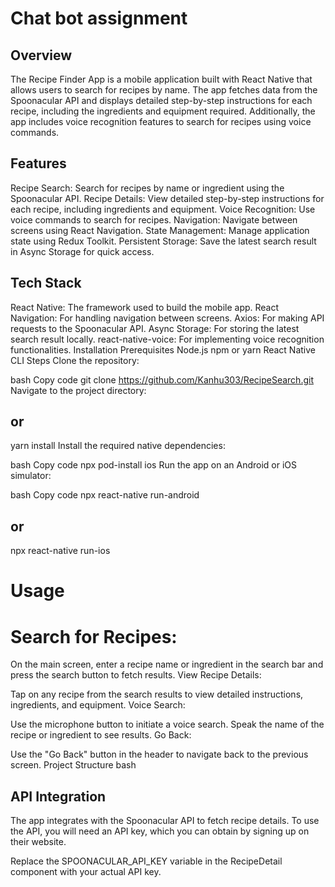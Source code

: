 # Chat bot assignment

## Overview

The Recipe Finder App is a mobile application built with React Native that allows users to search for recipes by name. The app fetches data from the Spoonacular API and displays detailed step-by-step instructions for each recipe, including the ingredients and equipment required. Additionally, the app includes voice recognition features to search for recipes using voice commands.

## Features

Recipe Search: Search for recipes by name or ingredient using the Spoonacular API.
Recipe Details: View detailed step-by-step instructions for each recipe, including ingredients and equipment.
Voice Recognition: Use voice commands to search for recipes.
Navigation: Navigate between screens using React Navigation.
State Management: Manage application state using Redux Toolkit.
Persistent Storage: Save the latest search result in Async Storage for quick access.

## Tech Stack

React Native: The framework used to build the mobile app.
React Navigation: For handling navigation between screens.
Axios: For making API requests to the Spoonacular API.
Async Storage: For storing the latest search result locally.
react-native-voice: For implementing voice recognition functionalities.
Installation
Prerequisites
Node.js
npm or yarn
React Native CLI
Steps
Clone the repository:

bash
Copy code
git clone https://github.com/Kanhu303/RecipeSearch.git
Navigate to the project directory:

## or

yarn install
Install the required native dependencies:

bash
Copy code
npx pod-install ios
Run the app on an Android or iOS simulator:

bash
Copy code
npx react-native run-android

## or

npx react-native run-ios

# Usage

# Search for Recipes:

On the main screen, enter a recipe name or ingredient in the search bar and press the search button to fetch results.
View Recipe Details:

Tap on any recipe from the search results to view detailed instructions, ingredients, and equipment.
Voice Search:

Use the microphone button to initiate a voice search. Speak the name of the recipe or ingredient to see results.
Go Back:

Use the "Go Back" button in the header to navigate back to the previous screen.
Project Structure
bash

## API Integration

The app integrates with the Spoonacular API to fetch recipe details. To use the API, you will need an API key, which you can obtain by signing up on their website.

Replace the SPOONACULAR_API_KEY variable in the RecipeDetail component with your actual API key.
